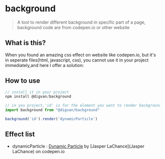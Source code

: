 # background

> A tool to render different background in specific part of a page, background code are from codepen.io or other website

## What is this?

When you found an amazing css effect on website like codepen.io, but it's in seperate files(html, javascript, css), you cannot use it in your project immediately,and here I offer a solution:

## How to use

```javascript
// install it in your project
npm install @digvan/background

// in you project,'id' is for the element you want to render background for, 'dynamicParticle' is from a effect list below
import background from "@digvan/background"

background('id').render('dynamicParticle')

```

## Effect list

- dynamicParticle : [Dynamic Particle](https://codepen.io/jasperlachance/pen/QNMwBg) by [Jasper LaChance](Jasper LaChance) on codepen.io